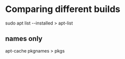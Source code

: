 # Comparing different builds
sudo apt list --installed > apt-list

## names only
apt-cache pkgnames > pkgs
